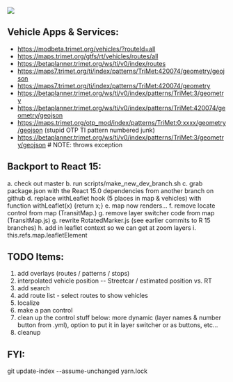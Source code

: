<a href="https://www.browserstack.com/automate/public-build/OVhaWXRrQysyU0tKM1JZL0p0ZDBwS2dXcitDT3RpamZNYW9tc3FLcGxDVT0\tLWhHYjloQzJWTTNES0FUdU52SjlTSkE9PQ==--9442d8aaef9206dcbf96e8c746804ade957f604d"><img src='https://www.browserstack.com/automate/badge.svg?badge_key=OVhaWXRrQysyU0tKM1JZL0p0ZDBwS2dXcitDT3RpamZNYW9tc3FLcGxDVT0tLWhHYjloQzJWTTNES0FUdU52SjlTSkE9PQ==--9442d8aaef9206dcbf96e8c746804ade957f604d'></a>

Vehicle Apps & Services:
--
 - https://modbeta.trimet.org/vehicles/?routeId=all
 - https://maps.trimet.org/gtfs/rt/vehicles/routes/all
 - https://betaplanner.trimet.org/ws/ti/v0/index/routes
 - https://maps7.trimet.org/ti/index/patterns/TriMet:420074/geometry/geojson
 - https://maps7.trimet.org/ti/index/patterns/TriMet:420074/geometry
 - https://betaplanner.trimet.org/ws/ti/v0/index/patterns/TriMet:3/geometry
 - https://betaplanner.trimet.org/ws/ti/v0/index/patterns/TriMet:420074/geometry/geojson
 - https://maps.trimet.org/otp_mod/index/patterns/TriMet:0:xxxx/geometry/geojson (stupid OTP TI pattern numbered junk)
 - https://betaplanner.trimet.org/ws/ti/v0/index/patterns/TriMet:3/geometry/geojson # NOTE: throws exception


Backport to React 15:
--
 a. check out master
 b. run scripts/make_new_dev_branch.sh
 c. grab package.json with the React 15.0 dependencies from another branch on github
 d. replace withLeaflet hook (5 places in map & vehicles) with function withLeaflet(x) {return x;}
 e. map now renders...
 f. remove locate control from map (TransitMap.)
 g. remove layer switcher code from map (TransitMap.js)
 g. rewrite RotatedMarker.js (see earlier commits to R 15 branches)
 h. add in leaflet context so we can get at zoom layers
 i. this.refs.map.leafletElement


TODO Items:
--
   1. add overlays (routes / patterns / stops)
   1. interpolated vehicle position -- Streetcar / estimated position vs. RT
   1. add search
   1. add route list - select routes to show vehicles
   1. localize
   1. make a pan control
   1. clean up the control stuff below: more dynamic (layer names & number button from .yml),
      option to put it in layer switcher or as buttons, etc...
   1. cleanup
   

FYI:
--
   git update-index --assume-unchanged yarn.lock
   
